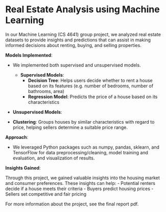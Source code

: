 # Real Estate Analysis using Machine Learning

In our Machine Learning (CS 4641) group project, we analyzed real estate datasets to provide insights and predictions that can assist in making informed decisions about renting, buying, and selling properties.

**Models Implemented**:

  - We implemented both supervised and unsupervised models.
    
    - **Supervised Models**:
      - **Decision Tree**: Helps users decide whether to rent a house based on its features (e.g. number of bedrooms, number of bathrooms, area)
      - **Regression Model**: Predicts the price of a house based on its characteristics

 - **Unsupervised Models**:
  - **Clustering**: Groups houses by similar characteristics with regard to price, helping sellers determine a suitable price range.

**Approach**:

 - We leveraged Python packages such as numpy, pandas, sklearn, and TensorFlow for data preprocessing/cleaning, model training and evaluation, and visualization of results.

**Insights Gained**:

  Through this project, we gained valuable insights into the housing market and consumer preferences. These insights can help:
    - Potential renters decide if a house meets their criteria
    - Buyers predict housing prices
    - Sellers set competitive and fair pricing

For more information about the project, see the final report pdf.
